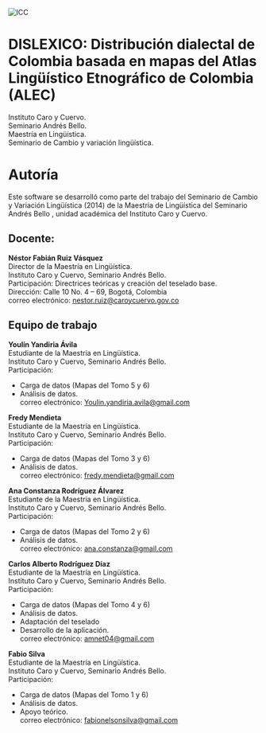 ![ICC](http://www.caroycuervo.gov.co/sites/all/themes/openpublic_icc/logo.png)

# DISLEXICO: Distribución dialectal de Colombia basada en mapas del Atlas Lingüístico Etnográfico de Colombia (ALEC)

Instituto Caro y Cuervo.<br/>
Seminario Andrés Bello. <br/>
Maestría en Lingüística.<br/>
Seminario de Cambio y variación lingüística.<br/>

# Autoría
Este software se desarrolló como parte del trabajo del Seminario de Cambio
y Variación Lingüística (2014) de la Maestría de Lingüística del Seminario
Andrés Bello , unidad académica del Instituto Caro y Cuervo.

## Docente:  
__Néstor Fabián Ruiz Vásquez__<br/>
Director de la Maestría en Lingüística. <br/>
Instituto Caro y Cuervo, Seminario Andrés Bello.<br/>
Participación: Directrices teóricas y creación del teselado base.<br/>
Dirección:          Calle 10 No. 4 – 69, Bogotá, Colombia<br/>
correo electrónico: nestor.ruiz@caroycuervo.gov.co  <br/>

## Equipo de trabajo

__Youlín Yandiria Ávila__<br/>
Estudiante de la Maestría en Lingüística. <br/>
Instituto Caro y Cuervo, Seminario Andrés Bello.<br/>
Participación: 
* Carga de datos (Mapas del Tomo 5 y 6)
* Análisis de datos.<br/> 
correo electrónico: Youlin.yandiria.avila@gmail.com

__Fredy Mendieta__<br/>
Estudiante de la Maestría en Lingüística. <br/>
Instituto Caro y Cuervo, Seminario Andrés Bello.<br/>
Participación: 
* Carga de datos (Mapas del Tomo 3 y 6)
* Análisis de datos.<br/>
correo electrónico: fredy.mendieta@gmail.com

__Ana Constanza Rodríguez Álvarez__ <br/>
Estudiante de la Maestría en Lingüística. <br/>
Instituto Caro y Cuervo, Seminario Andrés Bello.<br/>
Participación: 
* Carga de datos (Mapas del Tomo 2 y 6)
* Análisis de datos.<br/> 
correo electrónico: ana.constanza@gmail.com

__Carlos Alberto Rodríguez Díaz__<br/>
Estudiante de la Maestría en Lingüística. <br/>
Instituto Caro y Cuervo, Seminario Andrés Bello.<br/>
Participación: 
* Carga de datos (Mapas del Tomo 4 y 6)
* Análisis de datos.
* Adaptación del teselado
* Desarrollo de la aplicación.<br/> 
correo electrónico:          amnet04@gmail.com 

__Fabio Silva__<br/>
Estudiante de la Maestría en Lingüística. <br/> 
Instituto Caro y Cuervo, Seminario Andrés Bello.<br/> 
Participación: 
* Carga de datos (Mapas del Tomo 1 y 6)
* Análisis de datos.
* Apoyo teórico.<br/> 
correo electrónico:         fabionelsonsilva@gmail.com
 
